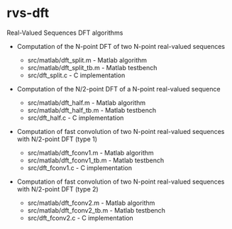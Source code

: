 # rvs-dft
Real-Valued Sequences DFT algorithms


* Computation of the N-point DFT of two N-point real-valued sequences
    - src/matlab/dft_split.m - Matlab algorithm
    - src/matlab/dft_split_tb.m - Matlab testbench
    - src/dft_split.c - C implementation


* Computation of the N/2-point DFT of a N-point real-valued sequence
    - src/matlab/dft_half.m - Matlab algorithm
    - src/matlab/dft_half_tb.m - Matlab testbench
    - src/dft_half.c - C implementation


* Computation of fast convolution of two N-point real-valued sequences with N/2-point DFT (type 1)
    - src/matlab/dft_fconv1.m - Matlab algorithm
    - src/matlab/dft_fconv1_tb.m - Matlab testbench
    - src/dft_fconv1.c - C implementation


* Computation of fast convolution of two N-point real-valued sequences with N/2-point DFT (type 2)
    - src/matlab/dft_fconv2.m - Matlab algorithm
    - src/matlab/dft_fconv2_tb.m - Matlab testbench
    - src/dft_fconv2.c - C implementation